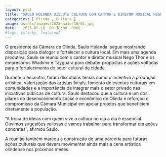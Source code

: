 ```yaml
---
layout: post
title: "SAULO HOLANDA DISCUTE CULTURA COM CANTOR E DIRETOR MUSICAL NEGO THOR E OS EMPRESÁRIOS WLADIMIR E TAYGUARA"
categories: [ Olinda , Cultura ]
image: assets/images/2025/maio/10/01.jpg
date:   2025-05-10  09:30:00 -0300
#tags: [sticky, featured]
---
```

O presidente da Câmara de Olinda, Saulo Holanda, segue mostrando disposição para dialogar e fortalecer a cultura local. Em mais uma agenda produtiva, Saulo se reuniu com o cantor e diretor musical Nego Thor e os empresários Wladimir e Tayguara para debater propostas e ações voltadas para o fortalecimento do setor cultural da cidade.

Durante o encontro, foram discutidos temas como o incentivo à produção artística, valorização dos artistas locais, fomento de eventos culturais em comunidades e a importância de integrar mais o setor privado nas iniciativas públicas de cultura. Saulo destacou que a cultura é um dos pilares do desenvolvimento social e econômico de Olinda e reforçou o compromisso da Câmara Municipal em apoiar projetos que beneficiem diretamente a população.

“A troca de ideias com quem vive a cultura no dia a dia é essencial. Ouvimos sugestões valiosas e vamos trabalhar para transformar em ações concretas”, afirmou Saulo.

A reunião também marcou a construção de uma parceria para futuras ações culturais que devem movimentar ainda mais a cena artística olindense nos próximos meses.